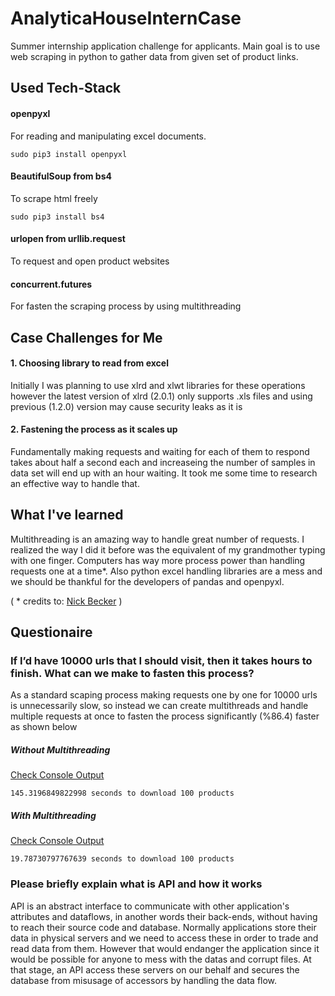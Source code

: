 # AnalyticaHouseInternCase
Summer internship application challenge for applicants. Main goal is to use web scraping in python to gather data from given set of product links. 

## Used Tech-Stack
#### openpyxl
For reading and manipulating excel documents.
```
sudo pip3 install openpyxl
```

#### BeautifulSoup from bs4
To scrape html freely
```
sudo pip3 install bs4
```

#### urlopen from urllib.request
To request and open product websites

#### concurrent.futures
For fasten the scraping process by using multithreading


## Case Challenges for Me
#### 1. Choosing library to read from excel
Initially I was planning to use xlrd and xlwt libraries for these operations however the latest version of xlrd (2.0.1) only supports .xls files 
and using previous (1.2.0) version may cause security leaks as it is 
#### 2. Fastening the process as it scales up
Fundamentally making requests and waiting for each of them to respond takes about half a second each and increaseing the number of samples in data set will end up with an hour waiting. It took me some time to research an effective way to handle that.

## What I've learned
Multithreading is an amazing way to handle great number of requests. I realized the way I did it before was the equivalent of my grandmother typing with one finger. Computers has way more process power than handling requests one at a time*. Also python excel handling libraries are a mess and we should be thankful for the developers of pandas and openpyxl.

( * credits to: [Nick Becker](https://beckernick.github.io/faster-web-scraping-python/) )

## Questionaire
### If I’d have 10000 urls that I should visit, then it takes hours to finish. What can we make to fasten this process?
  As a standard scaping process making requests one by one for 10000 urls is unnecessarily slow, so instead we can create multithreads and handle multiple requests at once to fasten the process significantly (%86.4) faster as shown below

##### Without Multithreading
[Check Console Output](https://prnt.sc/yz62sn)
```
145.3196849822998 seconds to download 100 products
```

##### With Multithreading
[Check Console Output](https://prnt.sc/yz65z1)
```
19.78730797767639 seconds to download 100 products
```
  
### Please briefly explain what is API and how it works
API is an abstract interface to communicate with other application's attributes and dataflows, in another words their back-ends, without having to reach their source code and database. Normally applications store their data in physical servers and we need to access these in order to trade and read data from them. However that would endanger the application since it would be possible for anyone to mess with the datas and corrupt files. At that stage, an API access these servers on our behalf and secures the database from misusage of accessors by handling the data flow. 
